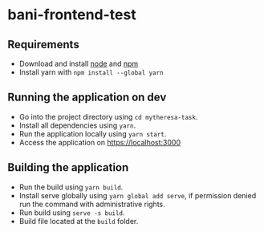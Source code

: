 
# bani-frontend-test


## Requirements

- Download and install [node](https://nodejs.org/en/download/) and [npm](https://nodejs.org/en/download/)
- Install yarn with `npm install --global yarn`

## Running the application on dev

- Go into the project directory using `cd mytheresa-task`.
- Install all dependencies using `yarn`.
- Run the application locally using `yarn start`.
- Access the application on [https://localhost:3000](https://localhost:3000)

## Building the application

- Run the build using `yarn build`.
- Install serve globally using `yarn global add serve`, if permission denied run the command with administrative rights.
- Run build using `serve -s build`.
- Build file located at the `build` folder.
